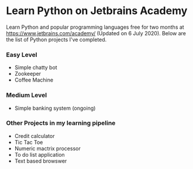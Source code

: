 # **Learn Python on Jetbrains Academy**

Learn Python and popular programming languages free for two months at https://www.jetbrains.com/academy/ (Updated on 6 July 2020). Below are the list of Python projects I've completed.

### Easy Level
- Simple chatty bot
- Zookeeper
- Coffee Machine

### Medium Level
- Simple banking system (ongoing)

### Other Projects in my learning pipeline
- Credit calculator
- Tic Tac Toe
- Numeric mactrix processor
- To do list application
- Text based browswer
